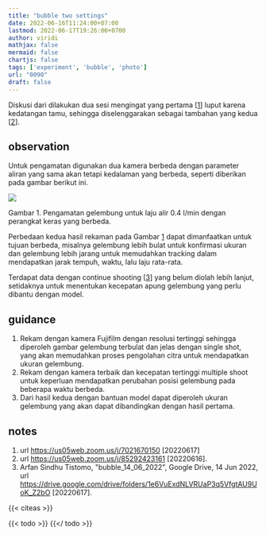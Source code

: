 ```yaml
---
title: "bubble two settings"
date: 2022-06-16T11:24:00+07:00
lastmod: 2022-06-17T19:26:00+0700
author: viridi
mathjax: false
mermaid: false
chartjs: false
tags: ['experiment', 'bubble', 'photo']
url: "0090"
draft: false
---
```

Diskusi dari dilakukan dua sesi mengingat yang pertama [[1](#r01)] luput karena kedatangan tamu, sehingga diselenggarakan sebagai tambahan yang kedua [[2](#r02)].


## observation
Untuk pengamatan digunakan dua kamera berbeda dengan parameter aliran yang sama akan tetapi kedalaman yang berbeda, seperti diberikan pada gambar berikut ini.

![](/bugx/img/bubble/bubble-two-settings.png)

Gambar <a name='fig1'>1</a>. Pengamatan gelembung untuk laju alir 0.4 l/min dengan perangkat keras yang berbeda.

Perbedaan kedua hasil rekaman pada Gambar [1](#fig1) dapat dimanfaatkan untuk tujuan berbeda, misalnya gelembung lebih bulat untuk konfirmasi ukuran dan gelembung lebih jarang untuk memudahkan tracking dalam mendapatkan jarak tempuh, waktu, lalu laju rata-rata.

Terdapat data dengan continue shooting [[3](#r03)] yang belum diolah lebih lanjut, setidaknya untuk menentukan kecepatan apung gelembung yang perlu dibantu dengan model.


## guidance
1. Rekam dengan kamera Fujifilm dengan resolusi tertinggi sehingga diperoleh gambar gelembung terbulat dan jelas dengan single shot, yang akan memudahkan proses pengolahan citra untuk mendapatkan ukuran gelembung.
2. Rekam dengan kamera terbaik dan kecepatan tertinggi multiple shoot untuk keperluan mendapatkan perubahan posisi gelembung pada beberapa waktu berbeda.
3. Dari hasil kedua dengan bantuan model dapat diperoleh ukuran gelembung yang akan dapat dibandingkan dengan hasil pertama.


## notes
1. <a name='r01'></a>url <https://us05web.zoom.us/j/7021670150> [20220617]
2. <a name='r02'></a>url <https://us05web.zoom.us/j/85292423161> [20220616].
3. <a name='r03'></a>Arfan Sindhu Tistomo, "bubble_14_06_2022", Google Drive, 14 Jun 2022, url <https://drive.google.com/drive/folders/1e6VuExdNLVRUaP3q5VfgtAU9UoK_Z2bO> [20220617].

{{< citeas >}}

{{< todo >}}
{{</ todo >}}